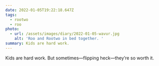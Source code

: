 ```yaml
---
date: 2022-01-05T19:22:18.647Z
tags:
  - rootwo
  - roo
photo:
  - url: /assets/images/diary/2022-01-05-wavur.jpg
    alt: 'Roo and Rootwo in bed together. '
summary: Kids are hard work.
---
```

Kids are hard work. But sometimes—flipping heck—they’re so worth it. 

